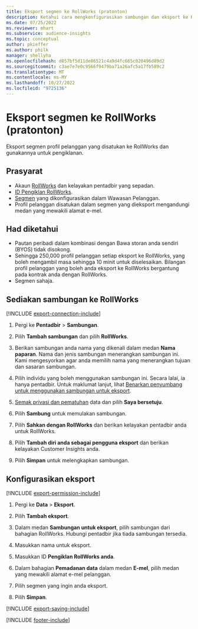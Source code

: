 ```yaml
---
title: Eksport segmen ke RollWorks (pratonton)
description: Ketahui cara mengkonfigurasikan sambungan dan eksport ke RollWorks.
ms.date: 07/25/2022
ms.reviewer: mhart
ms.subservice: audience-insights
ms.topic: conceptual
author: pkieffer
ms.author: philk
manager: shellyha
ms.openlocfilehash: d857bf5d11de86521c4a9d4fc665c020496d89d2
ms.sourcegitcommit: c3ae7e7e0c9566f9479ba71a26afc5a17fb589c2
ms.translationtype: MT
ms.contentlocale: ms-MY
ms.lasthandoff: 10/27/2022
ms.locfileid: "9725136"
---
```

# <a name="export-segments-to-rollworks-preview"></a>Eksport segmen ke RollWorks (pratonton)

Eksport segmen profil pelanggan yang disatukan ke RollWorks dan gunakannya untuk pengiklanan.

## <a name="prerequisites"></a>Prasyarat

- Akaun [RollWorks](https://www.rollworks.com/) dan kelayakan pentadbir yang sepadan.
- [ID Pengiklan RollWorks](https://help.adroll.com/hc/articles/212011838-Advertiser-Profiles).
- [Segmen](segments.md) yang dikonfigurasikan dalam Wawasan Pelanggan.
- Profil pelanggan disatukan dalam segmen yang dieksport mengandungi medan yang mewakili alamat e-mel.

## <a name="known-limitations"></a>Had diketahui

- Pautan peribadi dalam kombinasi dengan Bawa storan anda sendiri (BYOS) tidak disokong.
- Sehingga 250,000 profil pelanggan setiap eksport ke RollWorks, yang boleh mengambil masa sehingga 10 minit untuk diselesaikan. Bilangan profil pelanggan yang boleh anda eksport ke RollWorks bergantung pada kontrak anda dengan RollWorks.
- Segmen sahaja.

## <a name="set-up-connection-to-rollworks"></a>Sediakan sambungan ke RollWorks

[!INCLUDE [export-connection-include](includes/export-connection-admn.md)]

1. Pergi ke **Pentadbir** > **Sambungan**.

1. Pilih **Tambah sambungan** dan pilih **RollWorks**.

1. Berikan sambungan anda nama yang dikenali dalam medan **Nama paparan**. Nama dan jenis sambungan menerangkan sambungan ini. Kami mengesyorkan agar anda memilih nama yang menerangkan tujuan dan sasaran sambungan.

1. Pilih individu yang boleh menggunakan sambungan ini.  Secara lalai, ia hanya pentadbir. Untuk maklumat lanjut, lihat [Benarkan penyumbang untuk menggunakan sambungan untuk eksport](connections.md#allow-contributors-to-use-a-connection-for-exports).

1. [Semak privasi dan pematuhan](connections.md#data-privacy-and-compliance) data dan pilih **Saya bersetuju**.

1. Pilih **Sambung** untuk memulakan sambungan.

1. Pilih **Sahkan dengan RollWorks** dan berikan kelayakan pentadbir anda untuk RollWorks.

1. Pilih **Tambah diri anda sebagai pengguna eksport** dan berikan kelayakan Customer Insights anda.

1. Pilih **Simpan** untuk melengkapkan sambungan.

## <a name="configure-an-export"></a>Konfigurasikan eksport

[!INCLUDE [export-permission-include](includes/export-permission.md)]

1. Pergi ke **Data** > **Eksport**.

1. Pilih **Tambah eksport**.

1. Dalam medan **Sambungan untuk eksport**, pilih sambungan dari bahagian RollWorks. Hubungi pentadbir jika tiada sambungan tersedia.

1. Masukkan nama untuk eksport.

1. Masukkan ID **Pengiklan RollWorks anda**.

1. Dalam bahagian **Pemadanan data** dalam medan **E-mel**, pilih medan yang mewakili alamat e-mel pelanggan.

1. Pilih segmen yang ingin anda eksport.

1. Pilih **Simpan**.

[!INCLUDE [export-saving-include](includes/export-saving.md)]

[!INCLUDE [footer-include](includes/footer-banner.md)]

